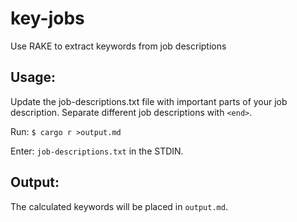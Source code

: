 # key-jobs
Use RAKE to extract keywords from job descriptions

## Usage:

Update the job-descriptions.txt file with important parts of your job description. Separate different job descriptions with `<end>`.

Run: `$ cargo r >output.md`

Enter: `job-descriptions.txt` in the STDIN.

## Output:

The calculated keywords will be placed in `output.md`.
